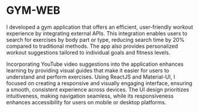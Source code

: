 # GYM-WEB

I developed a gym application that offers an efficient, user-friendly workout experience by integrating external APIs. This integration enables users to search for exercises by body part or type, reducing search time by 20% compared to traditional methods. The app also provides personalized workout suggestions tailored to individual goals and fitness levels.

Incorporating YouTube video suggestions into the application enhances learning by providing visual guides that make it easier for users to understand and perform exercises. Using ReactJS and Material-UI, I focused on creating a responsive and visually engaging interface, ensuring a smooth, consistent experience across devices. The UI design prioritizes intuitiveness, making navigation seamless, while its responsiveness enhances accessibility for users on mobile or desktop platforms.
